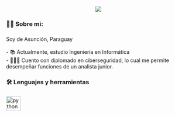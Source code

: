 <div align="center">
<img src="https://imgur.com/weNbhGZ.png">
</div>

###

<h3 align="left">👩‍💻  Sobre mi: </h3>

###

<p align="left">Soy de Asunción, Paraguay<br><br>- 📚 Actualmente, estudio Ingeniería en Informática<br>- 👩🏻‍🎓 Cuento con diplomado en ciberseguridad, lo cual me permite desempeñar funciones de un analista junior.</p>

###

<h3 align="left">🛠 Lenguajes y herramientas</h3>

###

<div align="left">
  <img src="https://cdn.jsdelivr.net/gh/devicons/devicon/icons/python/python-original.svg" height="40" alt="python logo"  />
</div>

###
